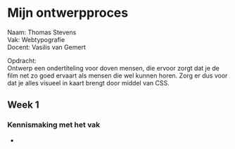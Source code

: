 # Mijn ontwerpproces
Naam: Thomas Stevens <br>
Vak: Webtypografie <br>
Docent: Vasilis van Gemert <br>

Opdracht:         
Ontwerp een ondertiteling voor doven mensen, die ervoor zorgt dat je de film net zo goed ervaart als mensen die wel kunnen horen. Zorg er dus voor dat je alles visueel in kaart brengt door middel van CSS.


## Week 1

### Kennismaking met het vak
-
